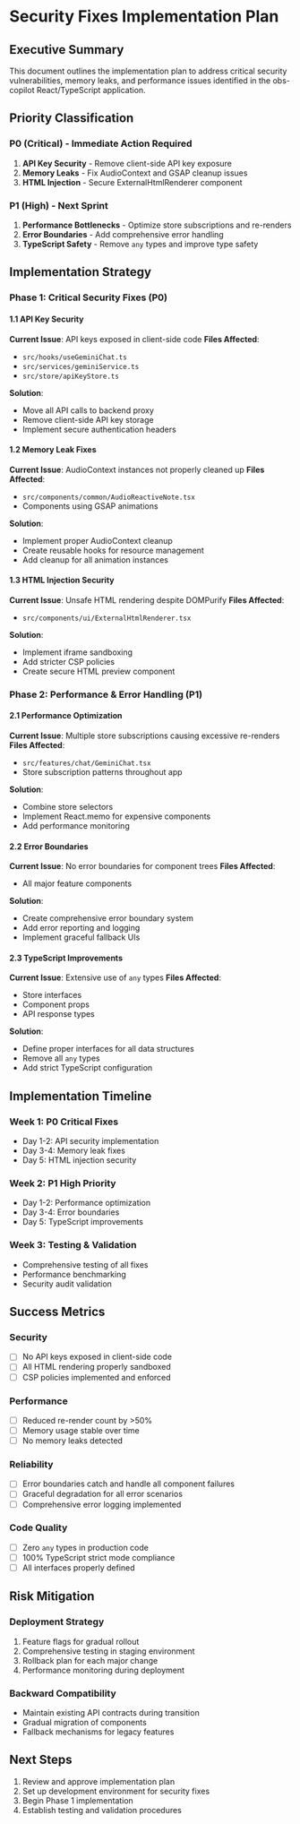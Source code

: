 # Security Fixes Implementation Plan

## Executive Summary
This document outlines the implementation plan to address critical security vulnerabilities, memory leaks, and performance issues identified in the obs-copilot React/TypeScript application.

## Priority Classification

### P0 (Critical) - Immediate Action Required
1. **API Key Security** - Remove client-side API key exposure
2. **Memory Leaks** - Fix AudioContext and GSAP cleanup issues
3. **HTML Injection** - Secure ExternalHtmlRenderer component

### P1 (High) - Next Sprint
1. **Performance Bottlenecks** - Optimize store subscriptions and re-renders
2. **Error Boundaries** - Add comprehensive error handling
3. **TypeScript Safety** - Remove `any` types and improve type safety

## Implementation Strategy

### Phase 1: Critical Security Fixes (P0)

#### 1.1 API Key Security
**Current Issue**: API keys exposed in client-side code
**Files Affected**: 
- `src/hooks/useGeminiChat.ts`
- `src/services/geminiService.ts`
- `src/store/apiKeyStore.ts`

**Solution**: 
- Move all API calls to backend proxy
- Remove client-side API key storage
- Implement secure authentication headers

#### 1.2 Memory Leak Fixes
**Current Issue**: AudioContext instances not properly cleaned up
**Files Affected**:
- `src/components/common/AudioReactiveNote.tsx`
- Components using GSAP animations

**Solution**:
- Implement proper AudioContext cleanup
- Create reusable hooks for resource management
- Add cleanup for all animation instances

#### 1.3 HTML Injection Security
**Current Issue**: Unsafe HTML rendering despite DOMPurify
**Files Affected**:
- `src/components/ui/ExternalHtmlRenderer.tsx`

**Solution**:
- Implement iframe sandboxing
- Add stricter CSP policies
- Create secure HTML preview component

### Phase 2: Performance & Error Handling (P1)

#### 2.1 Performance Optimization
**Current Issue**: Multiple store subscriptions causing excessive re-renders
**Files Affected**:
- `src/features/chat/GeminiChat.tsx`
- Store subscription patterns throughout app

**Solution**:
- Combine store selectors
- Implement React.memo for expensive components
- Add performance monitoring

#### 2.2 Error Boundaries
**Current Issue**: No error boundaries for component trees
**Files Affected**:
- All major feature components

**Solution**:
- Create comprehensive error boundary system
- Add error reporting and logging
- Implement graceful fallback UIs

#### 2.3 TypeScript Improvements
**Current Issue**: Extensive use of `any` types
**Files Affected**:
- Store interfaces
- Component props
- API response types

**Solution**:
- Define proper interfaces for all data structures
- Remove all `any` types
- Add strict TypeScript configuration

## Implementation Timeline

### Week 1: P0 Critical Fixes
- Day 1-2: API security implementation
- Day 3-4: Memory leak fixes
- Day 5: HTML injection security

### Week 2: P1 High Priority
- Day 1-2: Performance optimization
- Day 3-4: Error boundaries
- Day 5: TypeScript improvements

### Week 3: Testing & Validation
- Comprehensive testing of all fixes
- Performance benchmarking
- Security audit validation

## Success Metrics

### Security
- [ ] No API keys exposed in client-side code
- [ ] All HTML rendering properly sandboxed
- [ ] CSP policies implemented and enforced

### Performance
- [ ] Reduced re-render count by >50%
- [ ] Memory usage stable over time
- [ ] No memory leaks detected

### Reliability
- [ ] Error boundaries catch and handle all component failures
- [ ] Graceful degradation for all error scenarios
- [ ] Comprehensive error logging implemented

### Code Quality
- [ ] Zero `any` types in production code
- [ ] 100% TypeScript strict mode compliance
- [ ] All interfaces properly defined

## Risk Mitigation

### Deployment Strategy
1. Feature flags for gradual rollout
2. Comprehensive testing in staging environment
3. Rollback plan for each major change
4. Performance monitoring during deployment

### Backward Compatibility
- Maintain existing API contracts during transition
- Gradual migration of components
- Fallback mechanisms for legacy features

## Next Steps
1. Review and approve implementation plan
2. Set up development environment for security fixes
3. Begin Phase 1 implementation
4. Establish testing and validation procedures
